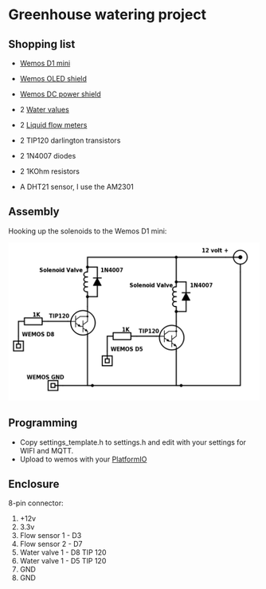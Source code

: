 Greenhouse watering project
===========================

Shopping list
-------------
* [Wemos D1 mini](https://www.wemos.cc/product/d1-mini.html)
* [Wemos OLED shield](https://www.wemos.cc/product/oled-shield.html)
* [Wemos DC power shield](https://www.wemos.cc/product/dc-power-shield.html)

* 2 [Water values](https://www.adafruit.com/products/997)
* 2 [Liquid flow meters](https://www.adafruit.com/products/833)
* 2 TIP120 darlington transistors
* 2 1N4007 diodes
* 2 1KOhm resistors
* A DHT21 sensor, I use the AM2301


Assembly
--------

Hooking up the solenoids to the Wemos D1 mini:

![Solenoids](docs/solenoids.png "Water valve solenoids")


Programming
-----------
* Copy settings_template.h to settings.h and edit with your settings for WIFI and MQTT.
* Upload to wemos with your [PlatformIO](http://platformio.org/)


Enclosure
---------
8-pin connector:
1. +12v
2. 3.3v
3. Flow sensor 1 - D3
4. Flow sensor 2 - D7
5. Water valve 1 - D8 TIP 120
6. Water valve 1 - D5 TIP 120
7. GND
8. GND
